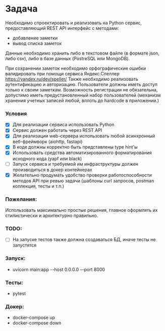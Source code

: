 # Задача

Необходимо спроектировать и реализовать на Python сервис,
предоставляющий REST API интерфейс с методами:
- добавление заметки
- вывод списка заметок

Данные необходимо хранить либо в текстовом файле (в формате json, либо csv),
либо в базе данных (PostreSQL или MongoDB).

При сохранении заметок необходимо орфографические ошибки валидировать при помощи сервиса Яндекс.Спеллер https://yandex.ru/dev/speller/
Также необходимо реализовать аутентификацию и авторизацию. Пользователи должны иметь доступ только к своим заметкам.
Возможность регистрации не обязательна, допустимо иметь предустановленный набор пользователей (механизм хранения учетных записей любой, вплоть до hardcode в приложении.)

### Условия
- [x] Для реализации сервиса использовать Python
- [x] Сервис должен работать через REST API
- [x] Для реализации web-сервера использовать любой асинхронный веб-фреймворк (aiohttp, fastapi)
- [x] В коде должны корректно быть представлены type hint'ы
- [x] Использовать средства автоматизированного форматирования исходного кода (yapf или black)
- [ ] Запуск сервиса и требуемой им инфраструктуры должен производиться в докер контейнерах
- [x] Желательно продумать удобство проверки работоспособности методов API при ревью задачи (шаблоны curl запросов, postman коллекция, тесты и т.п.)

### Пожелания:
Использовать максимально простые решения, главное оформлять их стилистически и архитектурно правильно.


### TODO:
- [ ] На запуске тестов также должна создаваться БД, иначе тесты не запустятся

### Запуск:
- uvicorn main:app --host 0.0.0.0 --port 8000

### Тесты:
- pytest

### Докер:
- docker-compose up
- docker-compose down
